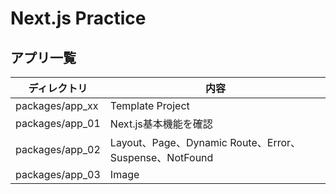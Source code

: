 # Next.js Practice

## アプリ一覧

| ディレクトリ    | 内容                                                   |
| --------------- | ------------------------------------------------------ |
| packages/app_xx | Template Project                                       |
| packages/app_01 | Next.js基本機能を確認                                  |
| packages/app_02 | Layout、Page、Dynamic Route、Error、Suspense、NotFound |
| packages/app_03 | Image                                                  |
